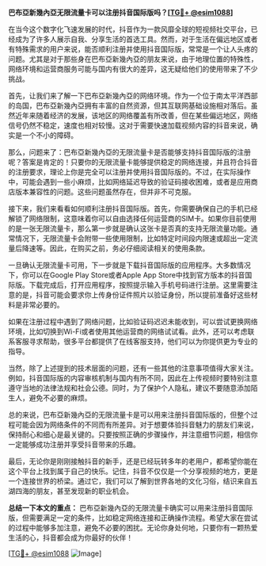 **巴布亞新幾內亞无限流量卡可以注册抖音国际版吗？[[TG💪+ @esim1088](https://t.me/s/esim1088)]**

在当今这个数字化飞速发展的时代，抖音作为一款风靡全球的短视频社交平台，已经成为了许多人展示自我、分享生活的首选工具。然而，对于生活在偏远地区或者有特殊需求的用户来说，能否顺利注册并使用抖音国际版，常常是一个让人头疼的问题。尤其是对于那些身在巴布亞新幾內亞的朋友来说，由于地理位置的特殊性，网络环境和运营商服务可能与国内有很大的差异，这无疑给他们的使用带来了不少挑战。

首先，让我们来了解一下巴布亞新幾內亞的网络环境。作为一个位于南太平洋西部的岛国，巴布亞新幾內亞拥有丰富的自然资源，但其互联网基础设施相对落后。虽然近年来随着经济的发展，该地区的网络覆盖有所改善，但在某些偏远地区，网络信号仍然不稳定，速度也相对较慢。这对于需要快速加载视频内容的抖音来说，确实是一个不小的障碍。

那么，问题来了：巴布亞新幾內亞的无限流量卡是否能够支持抖音国际版的注册呢？答案是肯定的！只要你的无限流量卡能够提供稳定的网络连接，并且符合抖音的注册要求，理论上你是完全可以注册并使用抖音国际版的。不过，在实际操作中，可能会遇到一些小麻烦，比如网络延迟导致的验证码接收困难，或者是应用商店版本兼容性的问题。这些问题虽然存在，但并非不可克服。

接下来，我们来看看如何顺利注册抖音国际版。首先，你需要确保自己的手机已经解锁了网络限制，这意味着你可以自由选择任何运营商的SIM卡。如果你目前使用的是一张无限流量卡，那么第一步就是确认这张卡是否真的支持无限流量功能。通常情况下，无限流量卡会附带一些使用限制，比如特定时间段内限速或超出一定流量后降速等。因此，在购买之前，务必仔细阅读相关的使用条款。

一旦确认无限流量卡可用，下一步就是下载抖音国际版的应用程序。大多数情况下，你可以在Google Play Store或者Apple App Store中找到官方版本的抖音国际版。下载完成后，打开应用程序，按照提示输入手机号码进行注册。这里需要注意的是，抖音可能会要求你上传身份证件照片以验证身份，所以提前准备好这些材料是非常必要的。

如果在注册过程中遇到了网络问题，比如验证码迟迟未能收到，可以尝试更换网络环境，比如切换到Wi-Fi或者使用其他运营商的网络试试看。此外，还可以考虑联系客服寻求帮助，很多平台都提供了在线客服支持，他们可以为你提供更为专业的指导。

当然，除了上述提到的技术层面的问题，还有一些其他的注意事项值得大家关注。例如，抖音国际版的内容审核机制与国内有所不同，因此在上传视频时要特别注意遵守当地的法律法规和社会公德。同时，为了保护个人隐私，建议不要随意添加陌生人，避免不必要的麻烦。

总的来说，巴布亞新幾內亞的无限流量卡是可以用来注册抖音国际版的，但整个过程可能会因为网络条件的不同而有所差异。对于想要体验抖音魅力的朋友们来说，保持耐心和细心是最关键的。只要按照正确的步骤操作，并注意细节问题，相信你一定能够成功注册并享受抖音带来的乐趣。

最后，无论你是刚刚接触抖音的新手，还是已经玩转多年的老用户，都希望你能在这个平台上找到属于自己的快乐。记住，抖音不仅仅是一个分享视频的地方，更是一个连接世界的桥梁。通过它，我们可以了解到世界各地的文化习俗，结识来自五湖四海的朋友，甚至发现新的职业机会。

**总结一下本文的重点：** 巴布亞新幾內亞的无限流量卡确实可以用来注册抖音国际版，但需要满足一定的条件，比如稳定网络连接和正确操作流程。希望大家在尝试的过程中能够多加注意，避免不必要的困扰。无论你身处何地，只要你有一颗热爱生活的心，抖音都会成为你最好的伙伴！

[[TG💪+ @esim1088](https://t.me/s/esim1088) ![Image](https://i.postimg.cc/4NQfJmqS/Snipaste-2025-05-13-00-14-12.png)]